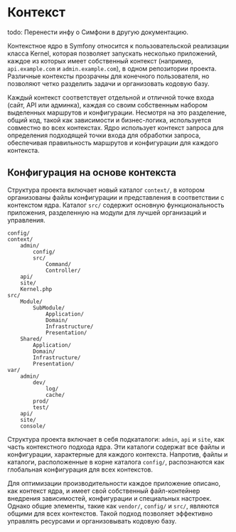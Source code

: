 # Контекст

todo: Перенести инфу о Симфони в другую документацию.

Контекстное ядро в Symfony относится к пользовательской реализации класса Kernel, которая позволяет запускать несколько
приложений, каждое из которых имеет собственный контекст (например, `api.example.com` и `admin.example.com`), в одном репозитории проекта.
Различные контексты прозрачны для конечного пользователя, но позволяют четко разделить задачи и организовать
кодовую базу.

Каждый контекст соответствует отдельной и отличной точке входа (сайт, API или админка), каждая со своим собственным набором выделенных маршрутов и конфигурации.
Несмотря на это разделение, общий код, такой как зависимости и бизнес-логика, используется совместно во всех контекстах.
Ядро использует контекст запроса для определения подходящей точки входа для обработки запроса,
обеспечивая правильность маршрутов и конфигурации для каждого контекста.

## Конфигурация на основе контекста

Структура проекта включает новый каталог `context/`, в котором организованы файлы конфигурации и представления в соответствии с контекстом ядра.
Каталог `src/` содержит основную функциональность приложения, разделенную на модули для лучшей организаций и управления.

    config/
    context/
        admin/
            config/
            src/
                Command/
                Controller/
        api/
        site/
        Kernel.php
    src/
        Module/
            SubModule/
                Application/
                Domain/
                Infrastructure/
                Presentation/
        Shared/
            Application/
            Domain/
            Infrastructure/
            Presentation/
    var/
        admin/
            dev/
                log/
                cache/
            prod/
            test/
        api/
        site/
        console/

Структура проекта включает в себя подкаталоги: `admin`, `api` и `site`, как часть контекстного подхода ядра.
Эти каталоги содержат все файлы и конфигурации, характерные для каждого контекста.
Напротив, файлы и каталоги, расположенные в корне каталога `config/`, распознаются как глобальная конфигурация для всех контекстов.

Для оптимизации производительности каждое приложение описано, как контекст ядра, и имеет свой собственный файл-контейнер внедрения зависимостей,
конфигурации и специальных настроек.
Однако общие элементы, такие как `vendor/`, `config/` и `src/`, являются общими для всех контекстов.
Такой подход позволяет эффективно управлять ресурсами и организовывать кодовую базу.
